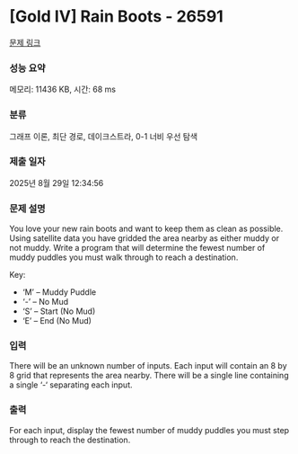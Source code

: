# [Gold IV] Rain Boots - 26591 

[문제 링크](https://www.acmicpc.net/problem/26591) 

### 성능 요약

메모리: 11436 KB, 시간: 68 ms

### 분류

그래프 이론, 최단 경로, 데이크스트라, 0-1 너비 우선 탐색

### 제출 일자

2025년 8월 29일 12:34:56

### 문제 설명

<p>You love your new rain boots and want to keep them as clean as possible. Using satellite data you have gridded the area nearby as either muddy or not muddy. Write a program that will determine the fewest number of muddy puddles you must walk through to reach a destination.</p>

<p>Key:</p>

<ul>
	<li>‘M’ – Muddy Puddle</li>
	<li>‘-’ – No Mud</li>
	<li>‘S’ – Start (No Mud)</li>
	<li>‘E’ – End (No Mud)</li>
</ul>

### 입력 

 <p>There will be an unknown number of inputs. Each input will contain an 8 by 8 grid that represents the area nearby. There will be a single line containing a single ‘-‘ separating each input.</p>

### 출력 

 <p>For each input, display the fewest number of muddy puddles you must step through to reach the destination.</p>

